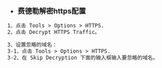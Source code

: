 - ### 费德勒解密https配置

```tex
1、点击 Tools > Options > HTTPS.
2、点击 Decrypt HTTPS Traffic。

3、设置忽略的域名：
3-1、点击 Tools > Options > HTTPS.
3-2、在 Skip Decryption 下面的输入框输入要忽略的域名。
```

